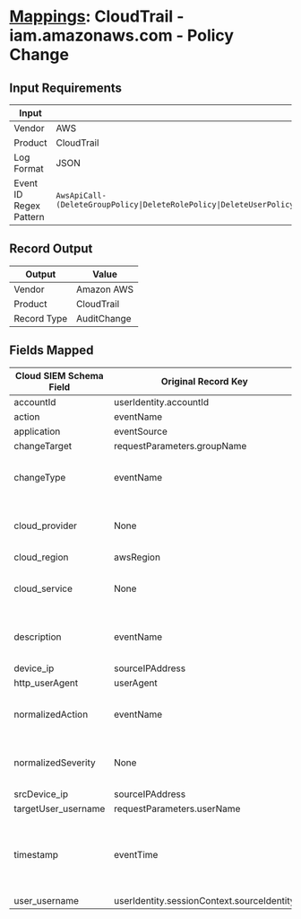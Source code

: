 # [Mappings](README.md): CloudTrail - iam.amazonaws.com - Policy Change

## Input Requirements

|Input|Value|
|-----|-----|
|Vendor|AWS|
|Product|CloudTrail|
|Log Format|JSON|
|Event ID Regex Pattern|`AwsApiCall-(DeleteGroupPolicy\|DeleteRolePolicy\|DeleteUserPolicy\|AttachGroupPolicy\|AttachRolePolicy\|AttachUserPolicy\|CreatePolicy\|CreatePolicyVersion\|DeletePolicy\|DetachGroupPolicy\|DetachRolePolicy\|DetachUserPolicy\|PutGroupPolicy\|PutRolePolicy\|PutUserPolicy\|CreateAccessKey\|CreateUser\|DeleteUser\|DeleteUserPermissionsBoundary\|DeleteRolePermissionsBoundary\|UpdateAssumeRolePolicy)`|

## Record Output

|Output|Value|
|------|-----|
|Vendor|Amazon AWS|
|Product|CloudTrail|
|Record Type|AuditChange|

## Fields Mapped

|Cloud SIEM Schema Field|Original Record Key|Notes|
|-----------------------|-------------------|-----|
|accountId|userIdentity.accountId||
|action|eventName||
|application|eventSource||
|changeTarget|requestParameters.groupName||
|changeType|eventName|This is a lookup field. More info to come in the catalog later...|
|cloud_provider|None|The static text `AWS` is populated in this schema field.|
|cloud_region|awsRegion||
|cloud_service|None|The static text `IAM` is populated in this schema field.|
|description|eventName|This is a lookup field. More info to come in the catalog later...|
|device_ip|sourceIPAddress||
|http_userAgent|userAgent||
|normalizedAction|eventName|This is a lookup field. More info to come in the catalog later...|
|normalizedSeverity|None|The static text `1` is populated in this schema field.|
|srcDevice_ip|sourceIPAddress||
|targetUser_username|requestParameters.userName||
|timestamp|eventTime|We expect the orginal record value of `eventTime` is in the format `yyyy-MM-dd'T'HH:mm:ss'Z'`|
|user_username|userIdentity.sessionContext.sourceIdentity||

